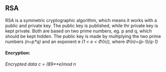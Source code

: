 ## RSA

RSA is a symmetric cryptographic algorithm, which means it works with a public and private key. The public key is published, while thr private key is kept private. Both are based on two prime numbers, eg. p and q, which should be kept hidden. The public key is made by multiplying the two prime numbers *(n=p\*q)* and an exponent e *(1 < e < Φ(n))*, where *Φ(n)=(p-1)(q-1)*

#### Encryption:
*Encrypted data c = (89\*\*e)mod n*
